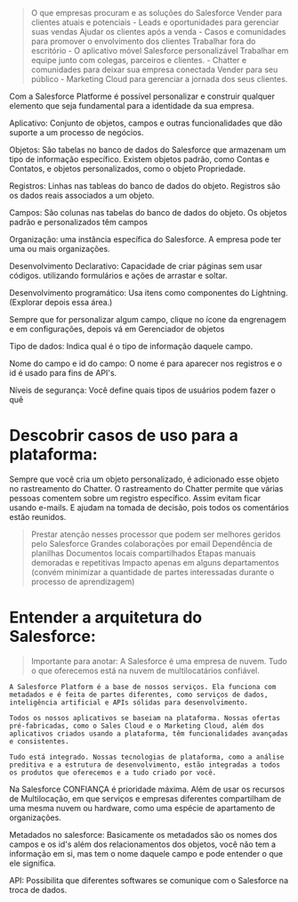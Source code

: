 > O que empresas procuram e as soluções do Salesforce
    Vender para clientes atuais e potenciais
        - Leads e oportunidades para gerenciar suas vendas
    Ajudar os clientes após a venda
        - Casos e comunidades para promover o envolvimento dos clientes
    Trabalhar fora do escritório
        - O aplicativo móvel Salesforce personalizável
    Trabalhar em equipe junto com colegas, parceiros e clientes.
        - Chatter e comunidades para deixar sua empresa conectada
    Vender para seu público
        - Marketing Cloud para gerenciar a jornada dos seus clientes.

Com a Salesforce Platforme é possível personalizar e 
construir qualquer elemento que seja fundamental para
a identidade da sua empresa.

Aplicativo: Conjunto de objetos, campos e outras funcionalidades
que dão suporte a um processo de negócios.

Objetos: São tabelas no banco de dados do Salesforce que
armazenam um tipo de informação específico. Existem objetos
padrão, como Contas e Contatos, e objetos personalizados,
como o objeto Propriedade.

Registros: Linhas nas tableas do banco de dados do objeto.
Registros são os dados reais associados a um objeto.

Campos: São colunas nas tabelas do banco de dados do objeto.
Os objetos padrão e personalizados têm campos

Organização: uma instância específica do Salesforce. A empresa pode ter uma ou
mais organizações.

Desenvolvimento Declarativo: Capacidade de criar páginas sem usar códigos.
utilizando formulários e ações de arrastar e soltar.

Desenvolvimento programático: Usa itens como componentes do Lightning.
(Explorar depois essa área.)

Sempre que for personalizar algum campo, clique no ícone da engrenagem e em 
configurações, depois vá em Gerenciador de objetos

Tipo de dados: Indica qual é o tipo de informação daquele campo.

Nome do campo e id do campo: O nome é para aparecer nos registros e o id é
usado para fins de API's.

Níveis de segurança: Você define quais tipos de usuários podem fazer o quê

# Descobrir casos de uso para a plataforma:

Sempre que você cria um objeto personalizado, é adicionado esse objeto no 
rastreamento do Chatter. O rastreamento do Chatter permite que várias pessoas
comentem sobre um registro específico. Assim evitam ficar usando e-mails.
E ajudam na tomada de decisão, pois todos os comentários estão reunidos.

> Prestar atenção nesses processor que podem ser melhores geridos pelo Salesforce
    Grandes colaborações por email
    Dependência de planilhas
    Documentos locais compartilhados
    Etapas manuais demoradas e repetitivas
    Impacto apenas em alguns departamentos (convém minimizar a quantidade de partes interessadas durante o processo de aprendizagem)

# Entender a arquitetura do Salesforce:

> Importante para anotar:
    A Salesforce é uma empresa de nuvem. Tudo o que oferecemos está na nuvem de multilocatários confiável.

    A Salesforce Platform é a base de nossos serviços. Ela funciona com metadados e é feita de partes diferentes, como serviços de dados, inteligência artificial e APIs sólidas para desenvolvimento.
    
    Todos os nossos aplicativos se baseiam na plataforma. Nossas ofertas pré-fabricadas, como o Sales Cloud e o Marketing Cloud, além dos aplicativos criados usando a plataforma, têm funcionalidades avançadas e consistentes.
    
    Tudo está integrado. Nossas tecnologias de plataforma, como a análise preditiva e a estrutura de desenvolvimento, estão integradas a todos os produtos que oferecemos e a tudo criado por você.

Na Salesforce CONFIANÇA é prioridade máxima.
Além de usar os recursos de Multilocação, em que serviços e empresas diferentes
compartilham de uma mesma nuvem ou hardware, como uma espécie de apartamento
de organizações.

Metadados no salesforce: Basicamente os metadados são os nomes dos campos e os
id's além dos relacionamentos dos objetos, você não tem a informação em si, mas
tem o nome daquele campo e pode entender o que ele significa.

API: Possibilita que diferentes softwares se comunique com o Salesforce na
troca de dados.

